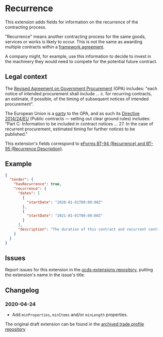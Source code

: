 # Recurrence

This extension adds fields for information on the recurrence of the contracting process.

"Recurrence" means another contracting process for the same goods, services or works is likely to occur. This is not the same as awarding multiple contracts within a [framework agreement](https://standard.open-contracting.org/latest/en/guidance/map/framework_agreements/).

A company might, for example, use this information to decide to invest in the machinery they would need to compete for the potential future contract.

## Legal context

The [Revised Agreement on Government Procurement](https://www.wto.org/english/docs_e/legal_e/rev-gpr-94_01_e.htm) (GPA) includes: "each notice of intended procurement shall include … c. for recurring contracts, an estimate, if possible, of the timing of subsequent notices of intended procurement".

The European Union is a [party](https://www.wto.org/english/tratop_e/gproc_e/memobs_e.htm) to the GPA, and as such its [Directive 2014/24/EU](https://eur-lex.europa.eu/legal-content/EN/TXT/?uri=uriserv:OJ.L_.2014.094.01.0065.01.ENG) (Public contracts — setting out clear ground rules) includes: "Part C: Information to be included in contract notices … 27. In the case of recurrent procurement, estimated timing for further notices to be published."

This extension's fields correspond to [eForms BT-94 (Recurrence) and BT-95 (Recurrence Description)](https://docs.ted.europa.eu/eforms/latest/reference/business-terms/).

## Example

```json
{
  "tender": {
    "hasRecurrence": true,
    "recurrence": {
      "dates": [
        {
          "startDate": "2020-01-01T00:00:00Z"
        },
        {
          "startDate": "2021-01-01T00:00:00Z"
        }
      ],
      "description": "The duration of this contract and recurrent contracts will not exceed three years."
    }
  }
}
```

## Issues

Report issues for this extension in the [ocds-extensions repository](https://github.com/open-contracting/ocds-extensions/issues), putting the extension's name in the issue's title.

## Changelog

### 2020-04-24

- Add `minProperties`, `minItems` and/or `minLength` properties.

The original draft extension can be found in the [archived trade profile repository](https://github.com/open-contracting-archive/trade/tree/master/draft_extensions/lot_RecurrentProcurement)
